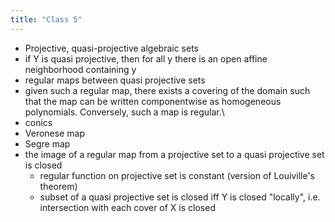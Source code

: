 ```yaml
---
title: "Class 5"
---
```


- Projective, quasi-projective algebraic sets
- if Y is quasi projective, then for all y there is an open affine neighborhood containing y
- regular maps between quasi projective sets
- given such a regular map, there exists a covering of the domain such that the map can be written componentwise as homogeneous polynomials. Conversely, such a map is regular.\
- conics
- Veronese map
- Segre map
- the image of a regular map from a projective set to a quasi projective set is closed
	- regular function on projective set is constant (version of Louiville's theorem)
	- subset of a quasi projective set is closed iff Y is closed "locally", i.e. intersection with each cover of X is closed
